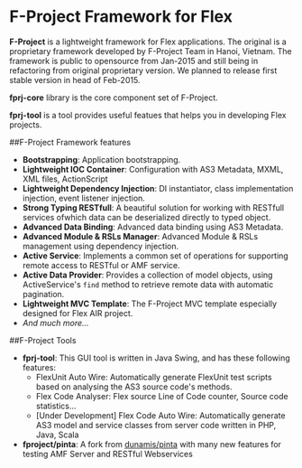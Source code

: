 # F-Project Framework for Flex

**F-Project** is a lightweight framework for Flex applications.
The original is a proprietary framework developed by F-Project Team in Hanoi, Vietnam.
The framework is public to opensource from Jan-2015 and still being in refactoring from original proprietary version.
We planned to release first stable version in head of Feb-2015.

**fprj-core** library is the core component set of F-Project.

**fprj-tool** is a tool provides useful featues that helps you in developing Flex projects.

##F-Project Framework features

* **Bootstrapping**: Application bootstrapping.
* **Lightweight IOC Container**: Configuration with AS3 Metadata, MXML, XML files, ActionScript
* **Lightweight Dependency Injection**: DI instantiator, class implementation injection, event listener injection.
* **Strong Typing RESTfull**: A beautiful solution for working with RESTfull services ofwhich data can be deserialized directly to typed object.
* **Advanced Data Binding**: Advanced data binding using AS3 Metadata.
* **Advanced Module & RSLs Manager**: Advanced Module & RSLs management using dependency injection.
* **Active Service**: Implements a common set of operations for supporting remote access to RESTful or AMF service.
* **Active Data Provider**: Provides a collection of model objects, using ActiveService's `find` method to retrieve remote data with automatic pagination.
* **Lightweight MVC Template**: The F-Project MVC template especially designed for Flex AIR project.
* *And much more...*

##F-Project Tools

* **fprj-tool**: This GUI tool is written in Java Swing, and has these following features:
  * FlexUnit Auto Wire: Automatically generate FlexUnit test scripts based on analysing the AS3 source code's methods.
  * Flex Code Analyser: Flex source Line of Code counter, Source code statistics...
  * [Under Development] Flex Code Auto Wire: Automatically generate AS3 model and service classes from server code written in PHP, Java, Scala
* **fproject/pinta**: A fork from [dunamis/pinta](https://github.com/dunamis/pinta) with many new features for testing AMF Server and RESTful Webservices
